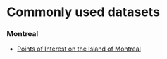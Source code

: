 # Commonly used datasets


### Montreal
* [Points of Interest on the Island of Montreal](mtl_poi_osm2024.zip) 